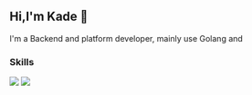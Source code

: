 ## Hi,I'm Kade 👏

I'm a Backend and platform developer, mainly use Golang and 

### Skills



<img src="https://github-readme-stats.vercel.app/api/top-langs/?username=prefect12&theme=outrun&layout=compact&" />

<img src="https://github-readme-stats.vercel.app/api?username=prefect12&show_icons=true&theme=outrun&langs_count=8" />
